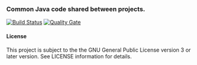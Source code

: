 ### Common Java code shared between projects.

[![Build Status](https://travis-ci.org/hdecarne/java-default.svg?branch=master)](https://travis-ci.org/hdecarne/java-default)
[![Quality Gate](https://sonarcloud.io/api/badges/gate?key=de.carne:java-default)](https://sonarcloud.io/dashboard/index/de.carne:java-default)

#### License
This project is subject to the the GNU General Public License version 3 or later version. See LICENSE information for details.

